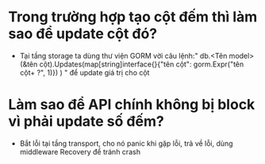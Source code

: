 # Trong trường hợp tạo cột đếm thì làm sao để update cột đó? 
- Tại tầng storage ta dùng thư viện GORM vời câu lệnh:" db.<Tên model>(&tên cột).Updates(map[string]interface{}{"tên cột": gorm.Expr("tên cột+ ?", 1)}) ) " để update giá trị cho cột
# Làm sao để API chính không bị block vì phải update số đếm?
- Bắt lỗi tại tầng transport, cho nó panic khi gặp lỗi, trả về lỗi, dùng middleware Recovery để tránh crash
